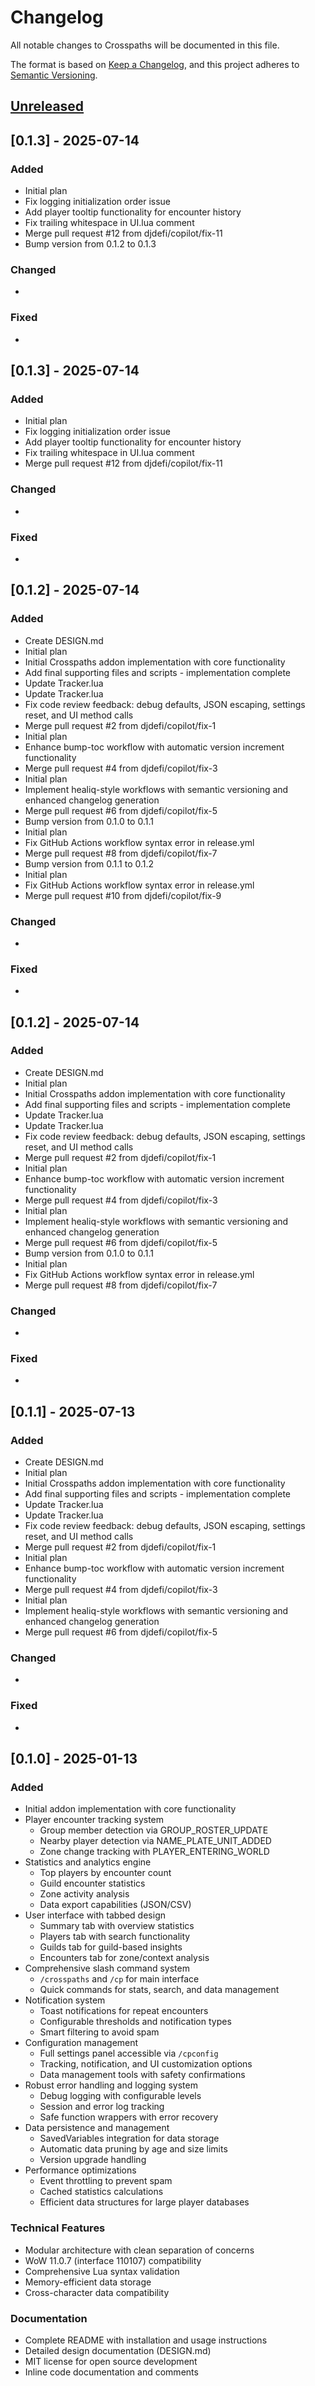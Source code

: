 # Changelog

All notable changes to Crosspaths will be documented in this file.

The format is based on [Keep a Changelog](https://keepachangelog.com/en/1.0.0/),
and this project adheres to [Semantic Versioning](https://semver.org/spec/v2.0.0.html).

## [Unreleased]
## [0.1.3] - 2025-07-14

### Added
- Initial plan
- Fix logging initialization order issue
- Add player tooltip functionality for encounter history
- Fix trailing whitespace in UI.lua comment
- Merge pull request #12 from djdefi/copilot/fix-11
- Bump version from 0.1.2 to 0.1.3

### Changed
- 

### Fixed
- 

## [0.1.3] - 2025-07-14

### Added
- Initial plan
- Fix logging initialization order issue
- Add player tooltip functionality for encounter history
- Fix trailing whitespace in UI.lua comment
- Merge pull request #12 from djdefi/copilot/fix-11

### Changed
- 

### Fixed
- 

## [0.1.2] - 2025-07-14

### Added
- Create DESIGN.md
- Initial plan
- Initial Crosspaths addon implementation with core functionality
- Add final supporting files and scripts - implementation complete
- Update Tracker.lua
- Update Tracker.lua
- Fix code review feedback: debug defaults, JSON escaping, settings reset, and UI method calls
- Merge pull request #2 from djdefi/copilot/fix-1
- Initial plan
- Enhance bump-toc workflow with automatic version increment functionality
- Merge pull request #4 from djdefi/copilot/fix-3
- Initial plan
- Implement healiq-style workflows with semantic versioning and enhanced changelog generation
- Merge pull request #6 from djdefi/copilot/fix-5
- Bump version from 0.1.0 to 0.1.1
- Initial plan
- Fix GitHub Actions workflow syntax error in release.yml
- Merge pull request #8 from djdefi/copilot/fix-7
- Bump version from 0.1.1 to 0.1.2
- Initial plan
- Fix GitHub Actions workflow syntax error in release.yml
- Merge pull request #10 from djdefi/copilot/fix-9

### Changed
- 

### Fixed
- 

## [0.1.2] - 2025-07-14

### Added
- Create DESIGN.md
- Initial plan
- Initial Crosspaths addon implementation with core functionality
- Add final supporting files and scripts - implementation complete
- Update Tracker.lua
- Update Tracker.lua
- Fix code review feedback: debug defaults, JSON escaping, settings reset, and UI method calls
- Merge pull request #2 from djdefi/copilot/fix-1
- Initial plan
- Enhance bump-toc workflow with automatic version increment functionality
- Merge pull request #4 from djdefi/copilot/fix-3
- Initial plan
- Implement healiq-style workflows with semantic versioning and enhanced changelog generation
- Merge pull request #6 from djdefi/copilot/fix-5
- Bump version from 0.1.0 to 0.1.1
- Initial plan
- Fix GitHub Actions workflow syntax error in release.yml
- Merge pull request #8 from djdefi/copilot/fix-7

### Changed
- 

### Fixed
- 

## [0.1.1] - 2025-07-13

### Added
- Create DESIGN.md
- Initial plan
- Initial Crosspaths addon implementation with core functionality
- Add final supporting files and scripts - implementation complete
- Update Tracker.lua
- Update Tracker.lua
- Fix code review feedback: debug defaults, JSON escaping, settings reset, and UI method calls
- Merge pull request #2 from djdefi/copilot/fix-1
- Initial plan
- Enhance bump-toc workflow with automatic version increment functionality
- Merge pull request #4 from djdefi/copilot/fix-3
- Initial plan
- Implement healiq-style workflows with semantic versioning and enhanced changelog generation
- Merge pull request #6 from djdefi/copilot/fix-5

### Changed
- 

### Fixed
- 


## [0.1.0] - 2025-01-13

### Added
- Initial addon implementation with core functionality
- Player encounter tracking system
  - Group member detection via GROUP_ROSTER_UPDATE
  - Nearby player detection via NAME_PLATE_UNIT_ADDED
  - Zone change tracking with PLAYER_ENTERING_WORLD
- Statistics and analytics engine
  - Top players by encounter count
  - Guild encounter statistics
  - Zone activity analysis
  - Data export capabilities (JSON/CSV)
- User interface with tabbed design
  - Summary tab with overview statistics
  - Players tab with search functionality
  - Guilds tab for guild-based insights
  - Encounters tab for zone/context analysis
- Comprehensive slash command system
  - `/crosspaths` and `/cp` for main interface
  - Quick commands for stats, search, and data management
- Notification system
  - Toast notifications for repeat encounters
  - Configurable thresholds and notification types
  - Smart filtering to avoid spam
- Configuration management
  - Full settings panel accessible via `/cpconfig`
  - Tracking, notification, and UI customization options
  - Data management tools with safety confirmations
- Robust error handling and logging system
  - Debug logging with configurable levels
  - Session and error log tracking
  - Safe function wrappers with error recovery
- Data persistence and management
  - SavedVariables integration for data storage
  - Automatic data pruning by age and size limits
  - Version upgrade handling
- Performance optimizations
  - Event throttling to prevent spam
  - Cached statistics calculations
  - Efficient data structures for large player databases

### Technical Features
- Modular architecture with clean separation of concerns
- WoW 11.0.7 (interface 110107) compatibility
- Comprehensive Lua syntax validation
- Memory-efficient data storage
- Cross-character data compatibility

### Documentation
- Complete README with installation and usage instructions
- Detailed design documentation (DESIGN.md)
- MIT license for open source development
- Inline code documentation and comments

[Unreleased]: https://github.com/djdefi/crosspaths/compare/v0.1.0...HEAD
